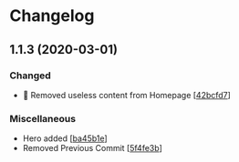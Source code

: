 # Changelog

<a name="1.1.3"></a>
## 1.1.3 (2020-03-01)

### Changed

- 💄 Removed useless content from Homepage [[42bcfd7](https://github.com/EvilSpark/Portfolio/commit/42bcfd721df7f937275315cc6721f2bccdd12cc3)]

### Miscellaneous

-  Hero added [[ba45b1e](https://github.com/EvilSpark/Portfolio/commit/ba45b1e4b7ecc9321d5d86941ecc057ba5acf9d1)]
-  Removed Previous Commit [[5f4fe3b](https://github.com/EvilSpark/Portfolio/commit/5f4fe3b255076cf1cae3d3feca9e7bbb75701873)]


